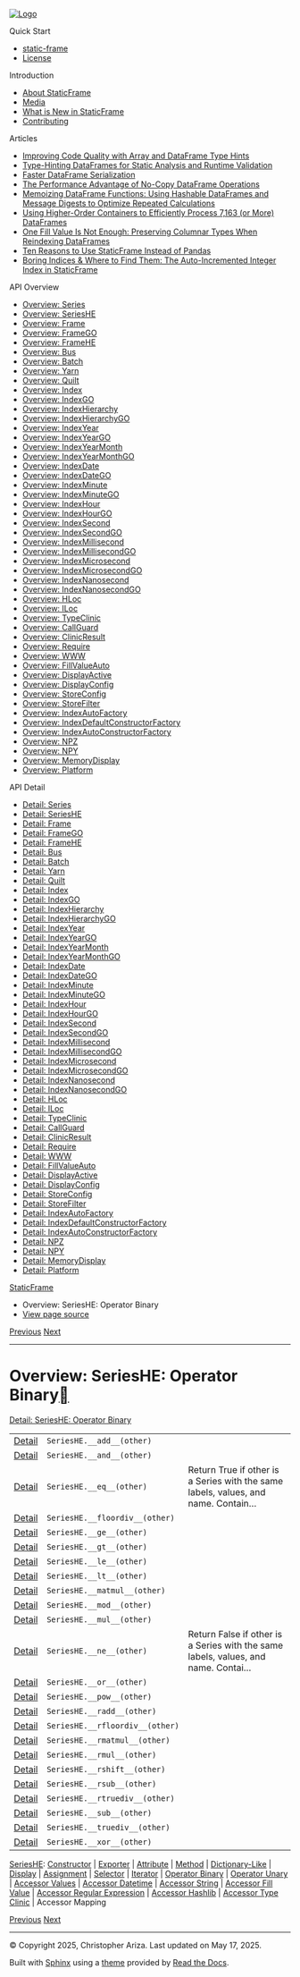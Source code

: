 [![Logo](../_static/sf-logo-web_icon-small.png)](../index.md)

Quick Start

* [static-frame](../readme.md)
* [License](../license.md)

Introduction

* [About StaticFrame](../intro.md)
* [Media](../intro.md#media)
* [What is New in StaticFrame](../new.md)
* [Contributing](../contributing.md)

Articles

* [Improving Code Quality with Array and DataFrame Type Hints](../articles/guard.md)
* [Type-Hinting DataFrames for Static Analysis and Runtime Validation](../articles/ftyping.md)
* [Faster DataFrame Serialization](../articles/serialize.md)
* [The Performance Advantage of No-Copy DataFrame Operations](../articles/no_copy.md)
* [Memoizing DataFrame Functions: Using Hashable DataFrames and Message Digests to Optimize Repeated Calculations](../articles/hash.md)
* [Using Higher-Order Containers to Efficiently Process 7,163 (or More) DataFrames](../articles/uhoc.md)
* [One Fill Value Is Not Enough: Preserving Columnar Types When Reindexing DataFrames](../articles/fill_value.md)
* [Ten Reasons to Use StaticFrame Instead of Pandas](../articles/upgrade.md)
* [Boring Indices & Where to Find Them: The Auto-Incremented Integer Index in StaticFrame](../articles/aiii.md)

API Overview

* [Overview: Series](series.md)
* [Overview: SeriesHE](series_he.md)
* [Overview: Frame](frame.md)
* [Overview: FrameGO](frame_go.md)
* [Overview: FrameHE](frame_he.md)
* [Overview: Bus](bus.md)
* [Overview: Batch](batch.md)
* [Overview: Yarn](yarn.md)
* [Overview: Quilt](quilt.md)
* [Overview: Index](index.md)
* [Overview: IndexGO](index_go.md)
* [Overview: IndexHierarchy](index_hierarchy.md)
* [Overview: IndexHierarchyGO](index_hierarchy_go.md)
* [Overview: IndexYear](index_year.md)
* [Overview: IndexYearGO](index_year_go.md)
* [Overview: IndexYearMonth](index_year_month.md)
* [Overview: IndexYearMonthGO](index_year_month_go.md)
* [Overview: IndexDate](index_date.md)
* [Overview: IndexDateGO](index_date_go.md)
* [Overview: IndexMinute](index_minute.md)
* [Overview: IndexMinuteGO](index_minute_go.md)
* [Overview: IndexHour](index_hour.md)
* [Overview: IndexHourGO](index_hour_go.md)
* [Overview: IndexSecond](index_second.md)
* [Overview: IndexSecondGO](index_second_go.md)
* [Overview: IndexMillisecond](index_millisecond.md)
* [Overview: IndexMillisecondGO](index_millisecond_go.md)
* [Overview: IndexMicrosecond](index_microsecond.md)
* [Overview: IndexMicrosecondGO](index_microsecond_go.md)
* [Overview: IndexNanosecond](index_nanosecond.md)
* [Overview: IndexNanosecondGO](index_nanosecond_go.md)
* [Overview: HLoc](hloc.md)
* [Overview: ILoc](iloc.md)
* [Overview: TypeClinic](type_clinic.md)
* [Overview: CallGuard](call_guard.md)
* [Overview: ClinicResult](clinic_result.md)
* [Overview: Require](require.md)
* [Overview: WWW](www.md)
* [Overview: FillValueAuto](fill_value_auto.md)
* [Overview: DisplayActive](display_active.md)
* [Overview: DisplayConfig](display_config.md)
* [Overview: StoreConfig](store_config.md)
* [Overview: StoreFilter](store_filter.md)
* [Overview: IndexAutoFactory](index_auto_factory.md)
* [Overview: IndexDefaultConstructorFactory](index_default_constructor_factory.md)
* [Overview: IndexAutoConstructorFactory](index_auto_constructor_factory.md)
* [Overview: NPZ](npz.md)
* [Overview: NPY](npy.md)
* [Overview: MemoryDisplay](memory_display.md)
* [Overview: Platform](platform.md)

API Detail

* [Detail: Series](../api_detail/series.md)
* [Detail: SeriesHE](../api_detail/series_he.md)
* [Detail: Frame](../api_detail/frame.md)
* [Detail: FrameGO](../api_detail/frame_go.md)
* [Detail: FrameHE](../api_detail/frame_he.md)
* [Detail: Bus](../api_detail/bus.md)
* [Detail: Batch](../api_detail/batch.md)
* [Detail: Yarn](../api_detail/yarn.md)
* [Detail: Quilt](../api_detail/quilt.md)
* [Detail: Index](../api_detail/index.md)
* [Detail: IndexGO](../api_detail/index_go.md)
* [Detail: IndexHierarchy](../api_detail/index_hierarchy.md)
* [Detail: IndexHierarchyGO](../api_detail/index_hierarchy_go.md)
* [Detail: IndexYear](../api_detail/index_year.md)
* [Detail: IndexYearGO](../api_detail/index_year_go.md)
* [Detail: IndexYearMonth](../api_detail/index_year_month.md)
* [Detail: IndexYearMonthGO](../api_detail/index_year_month_go.md)
* [Detail: IndexDate](../api_detail/index_date.md)
* [Detail: IndexDateGO](../api_detail/index_date_go.md)
* [Detail: IndexMinute](../api_detail/index_minute.md)
* [Detail: IndexMinuteGO](../api_detail/index_minute_go.md)
* [Detail: IndexHour](../api_detail/index_hour.md)
* [Detail: IndexHourGO](../api_detail/index_hour_go.md)
* [Detail: IndexSecond](../api_detail/index_second.md)
* [Detail: IndexSecondGO](../api_detail/index_second_go.md)
* [Detail: IndexMillisecond](../api_detail/index_millisecond.md)
* [Detail: IndexMillisecondGO](../api_detail/index_millisecond_go.md)
* [Detail: IndexMicrosecond](../api_detail/index_microsecond.md)
* [Detail: IndexMicrosecondGO](../api_detail/index_microsecond_go.md)
* [Detail: IndexNanosecond](../api_detail/index_nanosecond.md)
* [Detail: IndexNanosecondGO](../api_detail/index_nanosecond_go.md)
* [Detail: HLoc](../api_detail/hloc.md)
* [Detail: ILoc](../api_detail/iloc.md)
* [Detail: TypeClinic](../api_detail/type_clinic.md)
* [Detail: CallGuard](../api_detail/call_guard.md)
* [Detail: ClinicResult](../api_detail/clinic_result.md)
* [Detail: Require](../api_detail/require.md)
* [Detail: WWW](../api_detail/www.md)
* [Detail: FillValueAuto](../api_detail/fill_value_auto.md)
* [Detail: DisplayActive](../api_detail/display_active.md)
* [Detail: DisplayConfig](../api_detail/display_config.md)
* [Detail: StoreConfig](../api_detail/store_config.md)
* [Detail: StoreFilter](../api_detail/store_filter.md)
* [Detail: IndexAutoFactory](../api_detail/index_auto_factory.md)
* [Detail: IndexDefaultConstructorFactory](../api_detail/index_default_constructor_factory.md)
* [Detail: IndexAutoConstructorFactory](../api_detail/index_auto_constructor_factory.md)
* [Detail: NPZ](../api_detail/npz.md)
* [Detail: NPY](../api_detail/npy.md)
* [Detail: MemoryDisplay](../api_detail/memory_display.md)
* [Detail: Platform](../api_detail/platform.md)

[StaticFrame](../index.md)

* Overview: SeriesHE: Operator Binary
* [View page source](../_sources/api_overview/series_he-operator_binary.rst.txt)

[Previous](series_he-iterator.md "Overview: SeriesHE: Iterator")
[Next](series_he-operator_unary.md "Overview: SeriesHE: Operator Unary")

---

# Overview: SeriesHE: Operator Binary[](#overview-serieshe-operator-binary "Link to this heading")

[Detail: SeriesHE: Operator Binary](../api_detail/series_he-operator_binary.md#api-detail-serieshe-operator-binary)

|  |  |  |
| --- | --- | --- |
| [Detail](../api_detail/series_he-operator_binary.md#api-sig-serieshe-add) | `SeriesHE.__add__(other)` |  |
| [Detail](../api_detail/series_he-operator_binary.md#api-sig-serieshe-and) | `SeriesHE.__and__(other)` |  |
| [Detail](../api_detail/series_he-operator_binary.md#api-sig-serieshe-eq) | `SeriesHE.__eq__(other)` | Return True if other is a Series with the same labels, values, and name. Contain… |
| [Detail](../api_detail/series_he-operator_binary.md#api-sig-serieshe-floordiv) | `SeriesHE.__floordiv__(other)` |  |
| [Detail](../api_detail/series_he-operator_binary.md#api-sig-serieshe-ge) | `SeriesHE.__ge__(other)` |  |
| [Detail](../api_detail/series_he-operator_binary.md#api-sig-serieshe-gt) | `SeriesHE.__gt__(other)` |  |
| [Detail](../api_detail/series_he-operator_binary.md#api-sig-serieshe-le) | `SeriesHE.__le__(other)` |  |
| [Detail](../api_detail/series_he-operator_binary.md#api-sig-serieshe-lt) | `SeriesHE.__lt__(other)` |  |
| [Detail](../api_detail/series_he-operator_binary.md#api-sig-serieshe-matmul) | `SeriesHE.__matmul__(other)` |  |
| [Detail](../api_detail/series_he-operator_binary.md#api-sig-serieshe-mod) | `SeriesHE.__mod__(other)` |  |
| [Detail](../api_detail/series_he-operator_binary.md#api-sig-serieshe-mul) | `SeriesHE.__mul__(other)` |  |
| [Detail](../api_detail/series_he-operator_binary.md#api-sig-serieshe-ne) | `SeriesHE.__ne__(other)` | Return False if other is a Series with the same labels, values, and name. Contai… |
| [Detail](../api_detail/series_he-operator_binary.md#api-sig-serieshe-or) | `SeriesHE.__or__(other)` |  |
| [Detail](../api_detail/series_he-operator_binary.md#api-sig-serieshe-pow) | `SeriesHE.__pow__(other)` |  |
| [Detail](../api_detail/series_he-operator_binary.md#api-sig-serieshe-radd) | `SeriesHE.__radd__(other)` |  |
| [Detail](../api_detail/series_he-operator_binary.md#api-sig-serieshe-rfloordiv) | `SeriesHE.__rfloordiv__(other)` |  |
| [Detail](../api_detail/series_he-operator_binary.md#api-sig-serieshe-rmatmul) | `SeriesHE.__rmatmul__(other)` |  |
| [Detail](../api_detail/series_he-operator_binary.md#api-sig-serieshe-rmul) | `SeriesHE.__rmul__(other)` |  |
| [Detail](../api_detail/series_he-operator_binary.md#api-sig-serieshe-rshift) | `SeriesHE.__rshift__(other)` |  |
| [Detail](../api_detail/series_he-operator_binary.md#api-sig-serieshe-rsub) | `SeriesHE.__rsub__(other)` |  |
| [Detail](../api_detail/series_he-operator_binary.md#api-sig-serieshe-rtruediv) | `SeriesHE.__rtruediv__(other)` |  |
| [Detail](../api_detail/series_he-operator_binary.md#api-sig-serieshe-sub) | `SeriesHE.__sub__(other)` |  |
| [Detail](../api_detail/series_he-operator_binary.md#api-sig-serieshe-truediv) | `SeriesHE.__truediv__(other)` |  |
| [Detail](../api_detail/series_he-operator_binary.md#api-sig-serieshe-xor) | `SeriesHE.__xor__(other)` |  |

[SeriesHE](series_he.md#api-overview-serieshe): [Constructor](series_he-constructor.md#api-overview-serieshe-constructor) | [Exporter](series_he-exporter.md#api-overview-serieshe-exporter) | [Attribute](series_he-attribute.md#api-overview-serieshe-attribute) | [Method](series_he-method.md#api-overview-serieshe-method) | [Dictionary-Like](series_he-dictionary_like.md#api-overview-serieshe-dictionary-like) | [Display](series_he-display.md#api-overview-serieshe-display) | [Assignment](series_he-assignment.md#api-overview-serieshe-assignment) | [Selector](series_he-selector.md#api-overview-serieshe-selector) | [Iterator](series_he-iterator.md#api-overview-serieshe-iterator) | [Operator Binary](#api-overview-serieshe-operator-binary) | [Operator Unary](series_he-operator_unary.md#api-overview-serieshe-operator-unary) | [Accessor Values](series_he-accessor_values.md#api-overview-serieshe-accessor-values) | [Accessor Datetime](series_he-accessor_datetime.md#api-overview-serieshe-accessor-datetime) | [Accessor String](series_he-accessor_string.md#api-overview-serieshe-accessor-string) | [Accessor Fill Value](series_he-accessor_fill_value.md#api-overview-serieshe-accessor-fill-value) | [Accessor Regular Expression](series_he-accessor_regular_expression.md#api-overview-serieshe-accessor-regular-expression) | [Accessor Hashlib](series_he-accessor_hashlib.md#api-overview-serieshe-accessor-hashlib) | [Accessor Type Clinic](series_he-accessor_type_clinic.md#api-overview-serieshe-accessor-type-clinic) | Accessor Mapping

[Previous](series_he-iterator.md "Overview: SeriesHE: Iterator")
[Next](series_he-operator_unary.md "Overview: SeriesHE: Operator Unary")

---

© Copyright 2025, Christopher Ariza.
Last updated on May 17, 2025.

Built with [Sphinx](https://www.sphinx-doc.org/) using a
[theme](https://github.com/readthedocs/sphinx_rtd_theme)
provided by [Read the Docs](https://readthedocs.org).